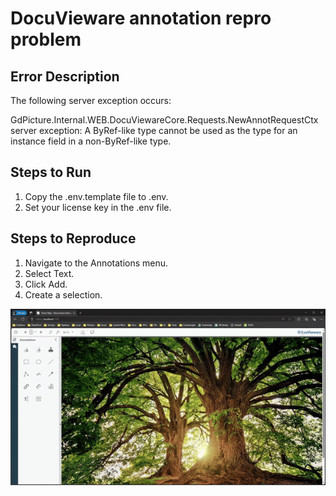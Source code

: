# DocuVieware annotation repro problem

## Error Description

The following server exception occurs:

GdPicture.Internal.WEB.DocuViewareCore.Requests.NewAnnotRequestCtx server exception: A ByRef-like type cannot be used as the type for an instance field in a non-ByRef-like type.

## Steps to Run

1. Copy the .env.template file to .env.
2. Set your license key in the .env file.

## Steps to Reproduce

1. Navigate to the Annotations menu.
2. Select Text.
3. Click Add.
4. Create a selection.

<img src="docs/exception.gif" />
